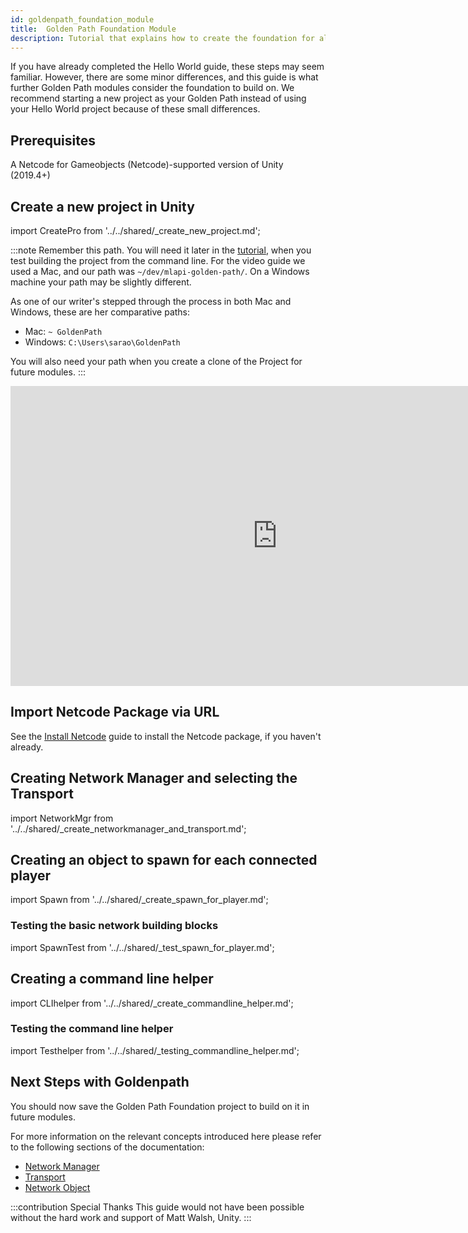 ```yaml
---
id: goldenpath_foundation_module
title:  Golden Path Foundation Module
description: Tutorial that explains how to create the foundation for all the future Goldan path modules, the foundation module includes, creating a new project, installing Netcode for Gameobjects , creating and testing the basic networking building blocks, and creating and testing a commandline helper. 
---
```


If you have already completed the Hello World guide, these steps may seem familiar. However, there are some minor differences, and this guide is what further Golden Path modules consider the foundation to build on. We recommend starting a new project as your Golden Path instead of using your Hello World project because of these small differences.

## Prerequisites

A Netcode for Gameobjects (Netcode)-supported version of Unity (2019.4+)

## Create a new project in Unity
              
import CreatePro from '../../shared/_create_new_project.md';

<CreatePro/>

:::note
Remember this path. You will need it later in the [tutorial](#creating-a-command-line-helper), when you test building the project from the command line. For the video guide we used a Mac, and our path was `~/dev/mlapi-golden-path/`. On a Windows machine your path may be slightly different.

As one of our writer's stepped through the process in both Mac and Windows, these are her comparative paths:
* Mac: `~ GoldenPath`
* Windows: `C:\Users\sarao\GoldenPath`

You will also need your path when you create a clone of the Project for future modules.
:::

<iframe src="https://www.youtube.com/embed/AOZE-b9Q8R8?playlist=AOZE-b9Q8R8&loop=1&&autoplay=0&controls=1&showinfo=0&mute=1"   width="854px"
        height="480px" className="video-container" frameborder="0" position="relative" allow="accelerometer; autoplay; loop; playlist; clipboard-write; encrypted-media; gyroscope; picture-in-picture"  allowfullscreen=""></iframe>


## Import Netcode Package via URL

See the [Install Netcode](../../migration/installation.md) guide to install the Netcode package, if you haven't already.

## Creating Network Manager and selecting the Transport

import NetworkMgr from '../../shared/_create_networkmanager_and_transport.md';

<NetworkMgr/>

## Creating an object to spawn for each connected player

import Spawn from '../../shared/_create_spawn_for_player.md';

<Spawn/>

### Testing the basic network building blocks

import SpawnTest from '../../shared/_test_spawn_for_player.md';

<SpawnTest/>

## Creating a command line helper

import CLIhelper from '../../shared/_create_commandline_helper.md';

<CLIhelper/>

### Testing the command line helper

import Testhelper from '../../shared/_testing_commandline_helper.md';

<Testhelper/>

## Next Steps with Goldenpath

You should now save the Golden Path Foundation project to build on it in future modules.

For more information on the relevant concepts introduced here please refer to the following sections of the documentation:

- [Network Manager](../../components/networkmanager.md)
- [Transport](../advanced-topics/../../advanced-topics/custom-transports.md)
- [Network Object](../../mlapi-basics/networkobject.md)

:::contribution Special Thanks
This guide would not have been possible without the hard work and support of Matt Walsh, Unity. 
:::
